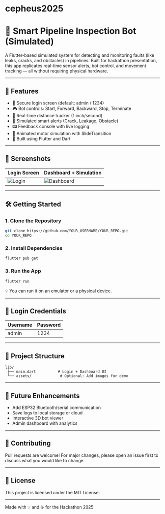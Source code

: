 # cepheus2025

# 🚀 Smart Pipeline Inspection Bot (Simulated)

A Flutter-based simulated system for detecting and monitoring faults (like leaks, cracks, and obstacles) in pipelines. Built for hackathon presentation, this app replicates real-time sensor alerts, bot control, and movement tracking — all without requiring physical hardware.

---

## 🧠 Features

- 🔐 Secure login screen (default: admin / 1234)
- 🎮 Bot controls: Start, Forward, Backward, Stop, Terminate
- 📏 Real-time distance tracker (1 inch/second)
- 📢 Simulated smart alerts (Crack, Leakage, Obstacle)
- 📟 Feedback console with live logging
- 🤖 Animated motor simulation with SlideTransition
- 📱 Built using Flutter and Dart

---

## 📱 Screenshots

| Login Screen | Dashboard + Simulation |
|--------------|------------------------|
| ![Login](assets/login.png) | ![Dashboard](assets/dashboard.png) |


---

## 🛠️ Getting Started

### 1. Clone the Repository
```bash
git clone https://github.com/YOUR_USERNAME/YOUR_REPO.git
cd YOUR_REPO
```

### 2. Install Dependencies
```bash
flutter pub get
```

### 3. Run the App
```bash
flutter run
```

💡 You can run it on an emulator or a physical device.

---

## 🔧 Login Credentials

| Username | Password |
|----------|----------|
| admin    | 1234     |

---

## 📂 Project Structure
```
lib/
 ├── main.dart          # Login + Dashboard UI
 └── assets/             # Optional: Add images for demo
```

---

## 🚀 Future Enhancements

- Add ESP32 Bluetooth/serial communication
- Save logs to local storage or cloud
- Interactive 3D bot viewer
- Admin dashboard with analytics

---

## 🤝 Contributing
Pull requests are welcome! For major changes, please open an issue first to discuss what you would like to change.

---

## 📜 License
This project is licensed under the MIT License.

---

Made with 💡 and ☕ for the Hackathon 2025
